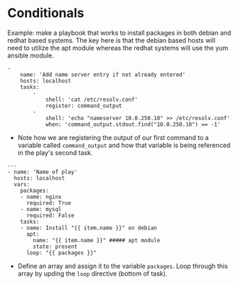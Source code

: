 # Conditionals 

Example: make a playbook that works to install packages in both debian and redhat based systems. The key here is that the debian based hosts will need to utilize the apt module whereas the redhat systems will use the yum ansible module. 

```
-
    name: 'Add name server entry if not already entered'
    hosts: localhost
    tasks:
        -
            shell: 'cat /etc/resolv.conf'
            register: command_output
        -
            shell: 'echo "nameserver 10.0.250.10" >> /etc/resolv.conf'
            when: 'command_output.stdout.find("10.0.250.10") == -1' 
```

- Note how we are registering the output of our first command to a variable called `command_output` and how that variable is being referenced in the play's second task.

```
---
- name: 'Name of play'
  hosts: localhost 
  vars: 
    packages: 
    - name: nginx
      required: True
    - name: mysql
      required: False
    tasks: 
    - name: Install "{{ item.name }}" on debian
      apt: 
        name: "{{ item.name }}" ##### apt module
        state: present
      loop: "{{ packages }}"
```

- Define an array and assign it to the variable `packages`. Loop through this array by upding the `loop` directive (bottom of task). 
